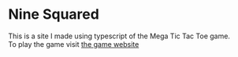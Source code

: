 # Nine Squared
This is a site I made using typescript of the Mega Tic Tac Toe game.  
To play the game visit [the game website](https://sorting-algorithms.me/nine-squared-online/index.html)
